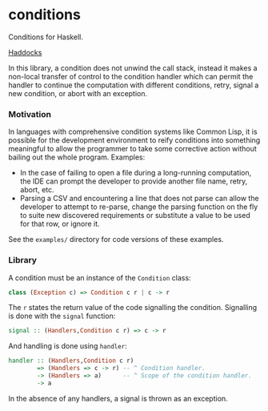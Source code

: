 conditions
=====

Conditions for Haskell.

[Haddocks](http://chrisdone.com/conditions/Control-Condition.html)

In this library, a condition does not unwind the call stack, instead
it makes a non-local transfer of control to the condition handler
which can permit the handler to continue the computation with
different conditions, retry, signal a new condition, or abort with an
exception.

### Motivation

In languages with comprehensive condition systems like Common Lisp, it
is possible for the development environment to reify conditions into
something meaningful to allow the programmer to take some corrective
action without bailing out the whole program. Examples:

* In the case of failing to open a file during a long-running
  computation, the IDE can prompt the developer to provide another
  file name, retry, abort, etc.
* Parsing a CSV and encountering a line that does not parse can allow
  the developer to attempt to re-parse, change the parsing function on
  the fly to suite new discovered requirements or substitute a value
  to be used for that row, or ignore it.

See the `examples/` directory for code versions of these examples.

### Library

A condition must be an instance of the `Condition` class:

``` haskell
class (Exception c) => Condition c r | c -> r
```

The `r` states the return value of the code signalling the
condition. Signalling is done with the `signal` function:

``` haskell
signal :: (Handlers,Condition c r) => c -> r
```

And handling is done using `handler`:

``` haskell
handler :: (Handlers,Condition c r)
        => (Handlers => c -> r) -- ^ Condition handler.
        -> (Handlers => a)      -- ^ Scope of the condition handler.
        -> a
```

In the absence of any handlers, a signal is thrown as an exception.
